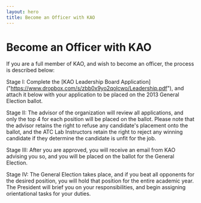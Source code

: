 ```yaml
---
layout: hero
title: Become an Officer with KAO
---
```

# Become an Officer with KAO

If you are a full member of KAO, and wish to become an officer, the process is described below:

Stage I:
Complete the [KAO Leadership Board Application] ("https://www.dropbox.com/s/zbb0x9yo2qolcwo/Leadership.pdf"), and attach it below with your application to be placed on the 2013 General Election ballot.

Stage II:
The advisor of the organization will review all applications, and only the top 4 for each position will be placed on the ballot. Please note that the advisor retains the right to refuse any candidate's placement onto the ballot, and the ATC Lab Instructors retain the right to reject any winning candidate if they determine the candidate is unfit for the job.

Stage III:
After you are approved, you will receive an email from KAO advising you so, and you will be placed on the ballot for the General Election.

Stage IV:
The General Election takes place, and if you beat all opponents for the desired position, you will hold that position for the entire academic year. The President will brief you on your responsibilities, and begin assigning orientational tasks for your duties.
